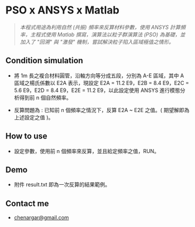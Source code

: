 # PSO x ANSYS x Matlab

> *本程式用途為利用自然 (共振) 頻率來反算材料參數，使用 ANSYS 計算頻率，主程式使用 Matlab 撰寫，演算法以粒子群演算法 (PSO) 為基礎，並加入了 "回溯" 與 "激發" 機制，嘗試解決粒子陷入區域極值之情形。* 

## Condition simulation

- 將 1m 長之複合材料圓管，沿軸方向等分成五段，分別為 A-E 區域，其中 A 區域之楊氏係數以 E2A 表示，現設定 E2A = 11.2 E9，E2B = 8.4 E9，E2C = 5.6 E9，E2D = 8.4 E9，E2E = 11.2 E9，以此設定使用 ANSYS 進行模態分析得到前 n 個自然頻率。

- 反算問題為 : 已知前 n 個頻率之情況下，反算 E2A ~ E2E 之值。( 期望解即為上述設定之值 )。

## How to use

- 設定參數，使用前 n 個頻率來反算，並且給定頻率之值，RUN。

## Demo

- 附件 result.txt 即為一次反算的結果範例。

## Contact me

- chenargar@gmail.com
